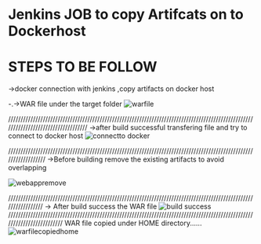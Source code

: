 # Jenkins JOB to copy Artifcats on to Dockerhost

# STEPS TO BE FOLLOW
->docker connection with jenkins ,copy artifacts on docker host

-.->WAR file under the target folder
![warfile](https://user-images.githubusercontent.com/72296999/115152424-9d500780-a08e-11eb-8bd6-045dcba89f27.PNG)


///////////////////////////////////////////////////////////////////////////////////////////////////////////////////////////////////
->after build successful transfering file and try to connect to docker host
![connectto docker](https://user-images.githubusercontent.com/72296999/115152213-d0de6200-a08d-11eb-9748-95d84f462880.PNG)


//////////////////////////////////////////////////////////////////////////////////////////////////////////////////
->Before building remove the existing artifacts to avoid overlapping

![webappremove](https://user-images.githubusercontent.com/72296999/115152648-86f67b80-a08f-11eb-9a8d-0884dd64817c.PNG)

/////////////////////////////////////////////////////////////////////////////////////////////////////////////////
-> After build success the WAR file 
![build success](https://user-images.githubusercontent.com/72296999/115152897-d1c4c300-a090-11eb-81ec-c98f440326ac.PNG)
/////////////////////////////////////////////////////////////////////////////////////////////////////////////////////////
WAR file copied under HOME directory......
![warfilecopiedhome](https://user-images.githubusercontent.com/72296999/115152955-17818b80-a091-11eb-8ea5-b9c3c212bb3e.PNG)









